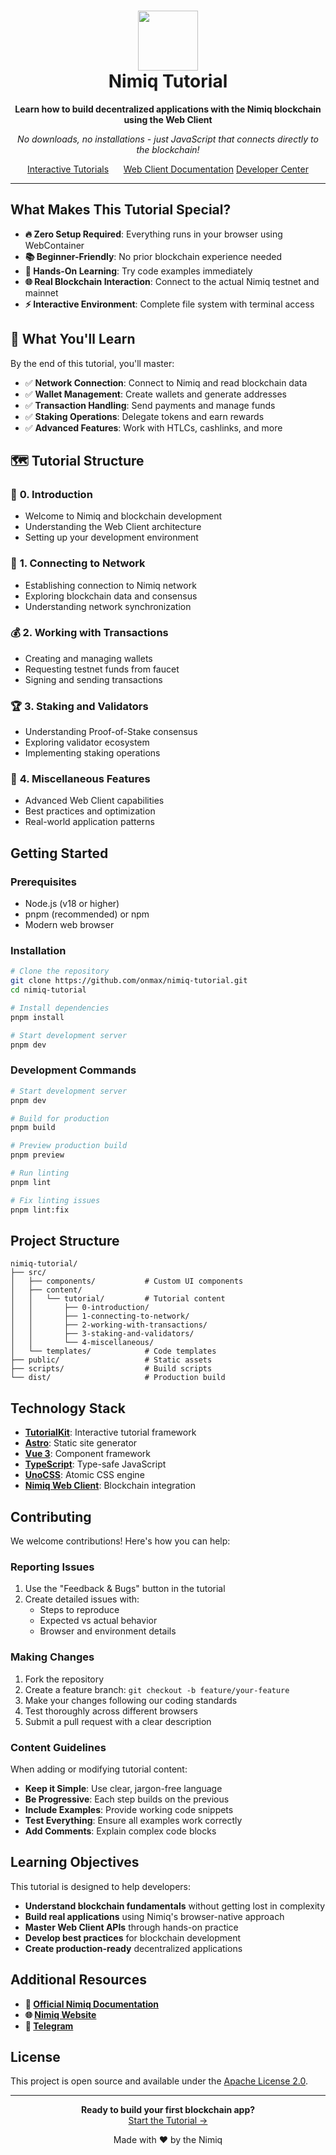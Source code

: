 <h1 align="center">
  <img alt="Nimiq Tutorial Logo" loading="lazy" width="96" height="96" decoding="async" data-nimg="1" style="color:transparent" src="https://raw.githubusercontent.com/onmax/nimiq-tutorial/refs/heads/main/.github/logo.svg" />
  </br>
  Nimiq Tutorial
</h1>

<p align="center">
  <strong>Learn how to build decentralized applications with the Nimiq blockchain using the Web Client</strong>
</p>

<p align="center">
  <em>No downloads, no installations - just JavaScript that connects directly to the blockchain!</em>
</p>

<p align="center">
<a href="https://nimiq.guide" target="_blank">Interactive Tutorials</a>&nbsp; &nbsp; &nbsp;
<a href="https://nimiq.com/developers/web-client" target="_blank">Web Client Documentation</a>
<a href="https://nimiq.com/developers/" target="_blank">Developer Center</a>
</p>

---

## What Makes This Tutorial Special?

- **🔥 Zero Setup Required**: Everything runs in your browser using WebContainer
- **📚 Beginner-Friendly**: No prior blockchain experience needed
- **🧪 Hands-On Learning**: Try code examples immediately
- **🌐 Real Blockchain Interaction**: Connect to the actual Nimiq testnet and mainnet
- **⚡ Interactive Environment**: Complete file system with terminal access

## 📖 What You'll Learn

By the end of this tutorial, you'll master:

- ✅ **Network Connection**: Connect to Nimiq and read blockchain data
- ✅ **Wallet Management**: Create wallets and generate addresses
- ✅ **Transaction Handling**: Send payments and manage funds
- ✅ **Staking Operations**: Delegate tokens and earn rewards
- ✅ **Advanced Features**: Work with HTLCs, cashlinks, and more

## 🗺️ Tutorial Structure

### 🎯 **0. Introduction**

- Welcome to Nimiq and blockchain development
- Understanding the Web Client architecture
- Setting up your development environment

### 🔌 **1. Connecting to Network**

- Establishing connection to Nimiq network
- Exploring blockchain data and consensus
- Understanding network synchronization

### 💰 **2. Working with Transactions**

- Creating and managing wallets
- Requesting testnet funds from faucet
- Signing and sending transactions

### 🏆 **3. Staking and Validators**

- Understanding Proof-of-Stake consensus
- Exploring validator ecosystem
- Implementing staking operations

### 🔧 **4. Miscellaneous Features**

- Advanced Web Client capabilities
- Best practices and optimization
- Real-world application patterns

## Getting Started

### Prerequisites

- Node.js (v18 or higher)
- pnpm (recommended) or npm
- Modern web browser

### Installation

```bash
# Clone the repository
git clone https://github.com/onmax/nimiq-tutorial.git
cd nimiq-tutorial

# Install dependencies
pnpm install

# Start development server
pnpm dev
```

### Development Commands

```bash
# Start development server
pnpm dev

# Build for production
pnpm build

# Preview production build
pnpm preview

# Run linting
pnpm lint

# Fix linting issues
pnpm lint:fix
```

## Project Structure

```
nimiq-tutorial/
├── src/
│   ├── components/           # Custom UI components
│   ├── content/
│   │   └── tutorial/         # Tutorial content
│   │       ├── 0-introduction/
│   │       ├── 1-connecting-to-network/
│   │       ├── 2-working-with-transactions/
│   │       ├── 3-staking-and-validators/
│   │       └── 4-miscellaneous/
│   └── templates/            # Code templates
├── public/                   # Static assets
├── scripts/                  # Build scripts
└── dist/                     # Production build
```

## Technology Stack

- **[TutorialKit](https://tutorialkit.dev/)**: Interactive tutorial framework
- **[Astro](https://astro.build/)**: Static site generator
- **[Vue 3](https://vuejs.org/)**: Component framework
- **[TypeScript](https://www.typescriptlang.org/)**: Type-safe JavaScript
- **[UnoCSS](https://unocss.dev/)**: Atomic CSS engine
- **[Nimiq Web Client](https://nimiq.dev/)**: Blockchain integration

## Contributing

We welcome contributions! Here's how you can help:

### Reporting Issues

1. Use the "Feedback & Bugs" button in the tutorial
2. Create detailed issues with:
   - Steps to reproduce
   - Expected vs actual behavior
   - Browser and environment details

### Making Changes

1. Fork the repository
2. Create a feature branch: `git checkout -b feature/your-feature`
3. Make your changes following our coding standards
4. Test thoroughly across different browsers
5. Submit a pull request with a clear description

### Content Guidelines

When adding or modifying tutorial content:

- **Keep it Simple**: Use clear, jargon-free language
- **Be Progressive**: Each step builds on the previous
- **Include Examples**: Provide working code snippets
- **Test Everything**: Ensure all examples work correctly
- **Add Comments**: Explain complex code blocks

## Learning Objectives

This tutorial is designed to help developers:

- **Understand blockchain fundamentals** without getting lost in complexity
- **Build real applications** using Nimiq's browser-native approach
- **Master Web Client APIs** through hands-on practice
- **Develop best practices** for blockchain development
- **Create production-ready** decentralized applications

## Additional Resources

- **📖 [Official Nimiq Documentation](https://nimiq.dev/)**
- **🌐 [Nimiq Website](https://nimiq.com/)**
- **💬 [Telegram](https://t.me/Nimiq/)**

## License

This project is open source and available under the [Apache License 2.0](LICENSE).

---

<p align="center">
  <strong>Ready to build your first blockchain app?</strong><br>
  <a href="https://nimiq-tutorial.maximogarciamtnez.workers.dev/">Start the Tutorial →</a>
</p>

<p align="center">
  Made with ❤️ by the Nimiq
</p>
